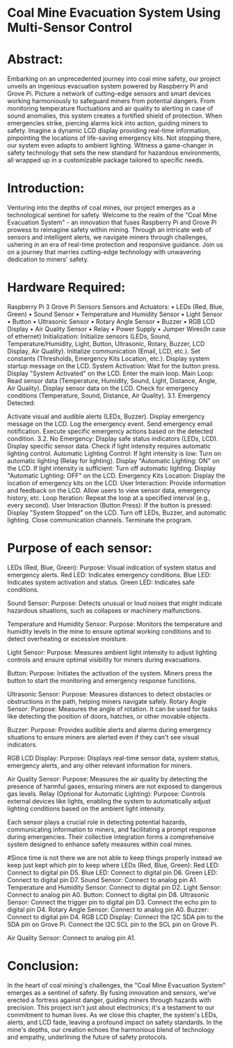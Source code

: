 # Coal Mine Evacuation System Using Multi-Sensor Control


# Abstract:
Embarking on an unprecedented journey into coal mine safety, our project unveils an ingenious evacuation system powered by Raspberry Pi and Grove Pi. Picture a network of cutting-edge sensors and smart devices working harmoniously to safeguard miners from potential dangers. From monitoring temperature fluctuations and air quality to alerting in case of sound anomalies, this system creates a fortified shield of protection. When emergencies strike, piercing alarms kick into action, guiding miners to safety. Imagine a dynamic LCD display providing real-time information, pinpointing the locations of life-saving emergency kits. Not stopping there, our system even adapts to ambient lighting. Witness a game-changer in safety technology that sets the new standard for hazardous environments, all wrapped up in a customizable package tailored to specific needs.

# Introduction:
Venturing into the depths of coal mines, our project emerges as a technological sentinel for safety. Welcome to the realm of the "Coal Mine Evacuation System" - an innovation that fuses Raspberry Pi and Grove Pi prowess to reimagine safety within mining. Through an intricate web of sensors and intelligent alerts, we navigate miners through challenges, ushering in an era of real-time protection and responsive guidance. Join us on a journey that marries cutting-edge technology with unwavering dedication to miners' safety.

# Hardware Required:
Raspberry Pi 3
Grove Pi Sensors Sensors and Actuators: • LEDs (Red, Blue, Green) • Sound Sensor • Temperature and Humidity Sensor • Light Sensor • Button • Ultrasonic Sensor • Rotary Angle Sensor • Buzzer • RGB LCD Display • Air Quality Sensor • Relay • Power Supply • Jumper Wires(In case of ethernet)
Initialization:
Initialize sensors (LEDs, Sound, Temperature/Humidity, Light, Button, Ultrasonic, Rotary, Buzzer, LCD Display, Air Quality). Initialize communication (Email, LCD, etc.). Set constants (Thresholds, Emergency Kits Location, etc.). Display system startup message on the LCD. System Activation: Wait for the button press. Display "System Activated" on the LCD. Enter the main loop. Main Loop: Read sensor data (Temperature, Humidity, Sound, Light, Distance, Angle, Air Quality). Display sensor data on the LCD. Check for emergency conditions (Temperature, Sound, Distance, Air Quality). 3.1. Emergency Detected:

Activate visual and audible alerts (LEDs, Buzzer).
Display emergency message on the LCD.
Log the emergency event.
Send emergency email notification.
Execute specific emergency actions based on the detected condition. 3.2. No Emergency:
Display safe status indicators (LEDs, LCD).
Display specific sensor data.
Check if light intensity requires automatic lighting control. Automatic Lighting Control: If light intensity is low: Turn on automatic lighting (Relay for lighting). Display "Automatic Lighting: ON" on the LCD. If light intensity is sufficient: Turn off automatic lighting. Display "Automatic Lighting: OFF" on the LCD. Emergency Kits Location: Display the location of emergency kits on the LCD. User Interaction: Provide information and feedback on the LCD. Allow users to view sensor data, emergency history, etc. Loop Iteration: Repeat the loop at a specified interval (e.g., every second). User Interaction (Button Press): If the button is pressed: Display "System Stopped" on the LCD. Turn off LEDs, Buzzer, and automatic lighting. Close communication channels. Terminate the program.

# Purpose of each sensor:
LEDs (Red, Blue, Green): Purpose: Visual indication of system status and emergency alerts. Red LED: Indicates emergency conditions. Blue LED: Indicates system activation and status. Green LED: Indicates safe conditions.

Sound Sensor: Purpose: Detects unusual or loud noises that might indicate hazardous situations, such as collapses or machinery malfunctions.

Temperature and Humidity Sensor: Purpose: Monitors the temperature and humidity levels in the mine to ensure optimal working conditions and to detect overheating or excessive moisture.

Light Sensor: Purpose: Measures ambient light intensity to adjust lighting controls and ensure optimal visibility for miners during evacuations.

Button: Purpose: Initiates the activation of the system. Miners press the button to start the monitoring and emergency response functions.

Ultrasonic Sensor: Purpose: Measures distances to detect obstacles or obstructions in the path, helping miners navigate safely. Rotary Angle Sensor: Purpose: Measures the angle of rotation. It can be used for tasks like detecting the position of doors, hatches, or other movable objects.

Buzzer: Purpose: Provides audible alerts and alarms during emergency situations to ensure miners are alerted even if they can't see visual indicators.

RGB LCD Display: Purpose: Displays real-time sensor data, system status, emergency alerts, and any other relevant information for miners.

Air Quality Sensor: Purpose: Measures the air quality by detecting the presence of harmful gases, ensuring miners are not exposed to dangerous gas levels. Relay (Optional for Automatic Lighting): Purpose: Controls external devices like lights, enabling the system to automatically adjust lighting conditions based on the ambient light intensity.

Each sensor plays a crucial role in detecting potential hazards, communicating information to miners, and facilitating a prompt response during emergencies. Their collective integration forms a comprehensive system designed to enhance safety measures within coal mines.

#Since time is not there we are not able to keep things properly instead we keep just kept which pin to keep where LEDs (Red, Blue, Green): Red LED: Connect to digital pin D5. Blue LED: Connect to digital pin D6. Green LED: Connect to digital pin D7. Sound Sensor: Connect to analog pin A1. Temperature and Humidity Sensor: Connect to digital pin D2. Light Sensor: Connect to analog pin A0. Button: Connect to digital pin D8. Ultrasonic Sensor: Connect the trigger pin to digital pin D3. Connect the echo pin to digital pin D4. Rotary Angle Sensor: Connect to analog pin A0. Buzzer: Connect to digital pin D4. RGB LCD Display: Connect the I2C SDA pin to the SDA pin on Grove Pi. Connect the I2C SCL pin to the SCL pin on Grove Pi.

Air Quality Sensor: Connect to analog pin A1.

# Conclusion:
In the heart of coal mining's challenges, the "Coal Mine Evacuation System" emerges as a sentinel of safety. By fusing innovation and sensors, we've erected a fortress against danger, guiding miners through hazards with precision. This project isn't just about electronics; it's a testament to our commitment to human lives. As we close this chapter, the system's LEDs, alerts, and LCD fade, leaving a profound impact on safety standards. In the mine's depths, our creation echoes the harmonious blend of technology and empathy, underlining the future of safety protocols.
